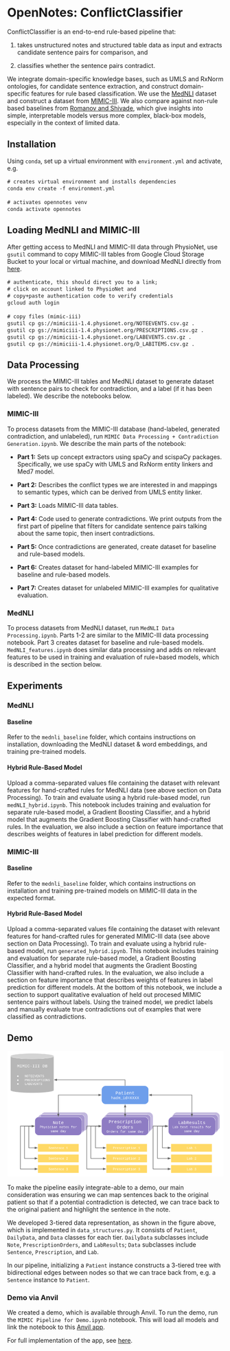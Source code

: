 # OpenNotes: ConflictClassifier

ConflictClassifier is an end-to-end rule-based pipeline that: 

1) takes unstructured notes and structured table data as input and extracts candidate sentence pairs for comparison, and 

2) classifies whether the sentence pairs contradict.

We integrate domain-specific knowledge bases, such as UMLS and RxNorm ontologies, for candidate sentence extraction, and construct domain-specific features for rule based classification. We use the [MedNLI](https://physionet.org/content/mednli/1.0.0/) dataset and construct a dataset from [MIMIC-III](https://mimic.physionet.org/). We also compare against non-rule based baselines from [Romanov and Shivade](https://arxiv.org/abs/1808.06752), which give insights into simple, interpretable models versus more complex, black-box models, especially in the context of limited data. 

## Installation

Using `conda`, set up a virtual environment with `environment.yml` and activate, e.g. 

```
# creates virtual environment and installs dependencies
conda env create -f environment.yml

# activates opennotes venv
conda activate opennotes
```

## Loading MedNLI and MIMIC-III

After getting access to MedNLI and MIMIC-III data through PhysioNet, use `gsutil` command to copy MIMIC-III tables from Google Cloud Storage Bucket to your local or virtual machine, and download MedNLI directly from [here](https://physionet.org/content/mednli/1.0.0/).

```
# authenticate, this should direct you to a link; 
# click on account linked to PhysioNet and 
# copy+paste authentication code to verify credentials
gcloud auth login 

# copy files (mimic-iii)
gsutil cp gs://mimiciii-1.4.physionet.org/NOTEEVENTS.csv.gz .
gsutil cp gs://mimiciii-1.4.physionet.org/PRESCRIPTIONS.csv.gz .
gsutil cp gs://mimiciii-1.4.physionet.org/LABEVENTS.csv.gz .
gsutil cp gs://mimiciii-1.4.physionet.org/D_LABITEMS.csv.gz .
```

## Data Processing

We process the MIMIC-III tables and MedNLI dataset to generate dataset with sentence pairs to check for contradiction, and a label (if it has been labeled). We describe the notebooks below.

### MIMIC-III

To process datasets from the MIMIC-III database (hand-labeled, generated contradiction, and unlabeled), run `MIMIC Data Processing + Contradiction Generation.ipynb`. We describe the main parts of the notebook:

* **Part 1:** Sets up concept extractors using spaCy and scispaCy packages. Specifically, we use spaCy with UMLS and RxNorm entity linkers and Med7 model. 

* **Part 2:** Describes the conflict types we are interested in and mappings to semantic types, which can be derived from UMLS entity linker. 

* **Part 3:** Loads MIMIC-III data tables.

* **Part 4:** Code used to generate contradictions. We print outputs from the first part of pipeline that filters for candidate sentence pairs talking about the same topic, then insert contradictions. 

* **Part 5:** Once contradictions are generated, create dataset for baseline and rule-based models.

* **Part 6:** Creates dataset for hand-labeled MIMIC-III examples for baseline and rule-based models.

* **Part 7:** Creates dataset for unlabeled MIMIC-III examples for qualitative evaluation.

### MedNLI 

To process datasets from MedNLI dataset, run `MedNLI Data Processing.ipynb`. Parts 1-2 are similar to the MIMIC-III data processing notebook. Part 3 creates dataset for baseline and rule-based models. `MedNLI_features.ipynb` does similar data processing and adds on relevant features to be used in training and evaluation of rule=based models, which is described in the section below.

## Experiments

### MedNLI

#### Baseline

Refer to the `mednli_baseline` folder, which contains instructions on installation, downloading the MedNLI dataset & word embeddings, and training pre-trained models.

#### Hybrid Rule-Based Model

Upload a comma-separated values file containing the dataset with relevant features for hand-crafted rules for MedNLI data (see above section on Data Processing).  To train and evaluate using a hybrid rule-based model, run `medNLI_hybrid.ipynb`. This notebook includes training and evaluation for separate rule-based model, a Gradient Boosting Classifier, and a hybrid model that augments the Gradient Boosting Classifier with hand-crafted rules. In the evaluation, we also include a section on feature importance that describes weights of features in label prediction for different models.

### MIMIC-III

#### Baseline

Refer to the `mednli_baseline` folder, which contains instructions on installation and training pre-trained models on MIMIC-III data in the expected format.

#### Hybrid Rule-Based Model

Upload a comma-separated values file containing the dataset with relevant features for hand-crafted rules for generated MIMIC-III data (see above section on Data Processing).  To train and evaluate using a hybrid rule-based model, run `generated_hybrid.ipynb`. This notebook includes training and evaluation for separate rule-based model, a Gradient Boosting Classifier, and a hybrid model that augments the Gradient Boosting Classifier with hand-crafted rules. In the evaluation, we also include a section on feature importance that describes weights of features in label prediction for different models. At the bottom of this notebook, we include a section to support qualitative evaluation of held out procesed MIMIC sentence pairs without labels. Using the trained model, we predict labels and manually evaluate true contradictions out of examples that were classified as contradictions.

## Demo

![image](data_structures.png)

To make the pipeline easily integrate-able to a demo, our main consideration was ensuring we can map sentences back to the original patient so that if a potential contradiction is detected, we can trace back to the original patient and highlight the sentence in the note. 

We developed 3-tiered data representation, as shown in the figure above, which is implemented in `data_structures.py`. It consists of `Patient`, `DailyData`, and `Data` classes for each tier. `DailyData` subclasses include `Note`, `PrescriptionOrders`, and `LabResults`; `Data` subclasses include `Sentence`, `Prescription`, and `Lab`. 

In our pipeline, initializing a `Patient` instance constructs a 3-tiered tree with bidirectional edges between nodes so that we can trace back from, e.g. a `Sentence` instance to `Patient`. 

### Demo via Anvil

We created a demo, which is available through Anvil. To run the demo, run the `MIMIC Pipeline for Demo.ipynb` notebook. This will load all models and link the notebook to this [Anvil app](https://conflict-classifier.anvil.app). 

For full implementation of the app, see [here](https://anvil.works/build#clone:ZY7LJ3KQDIXNU7FW=CSMDOUKOFUVV5D5KCR3DPFKJ). 
